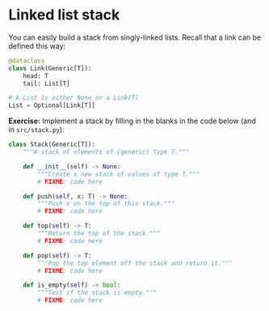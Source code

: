 # Linked list stack

You can easily build a stack from singly-linked lists. Recall that a link can be defined this way:

```python
@dataclass
class Link(Generic[T]):
    head: T
    tail: List[T]

# A List is either None or a Link[T]
List = Optional[Link[T]]
```

**Exercise:** Implement a stack by filling in the blanks in the code below (and in `src/stack.py`):

```python
class Stack(Generic[T]):
    """A stack of elements of (generic) type T."""

    def __init__(self) -> None:
        """Create a new stack of values of type T."""
        # FIXME: code here

    def push(self, x: T) -> None:
        """Push x on the top of this stack."""
        # FIXME: code here

    def top(self) -> T:
        """Return the top of the stack."""
        # FIXME: code here

    def pop(self) -> T:
        """Pop the top element off the stack and return it."""
        # FIXME: code here

    def is_empty(self) -> bool:
        """Test if the stack is empty."""
        # FIXME: code here
```

